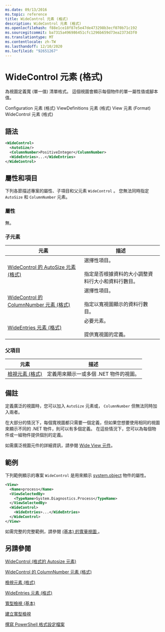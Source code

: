 ```yaml
---
ms.date: 09/13/2016
ms.topic: reference
title: WideControl 元素 (格式)
description: WideControl 元素 (格式)
ms.openlocfilehash: f88e1ce18f87e5e47de473298b3ecf070b71c192
ms.sourcegitcommit: ba7315a496986451cfc1296b659d73ea2373d3f0
ms.translationtype: MT
ms.contentlocale: zh-TW
ms.lasthandoff: 12/10/2020
ms.locfileid: "92651267"
---
```

# <a name="widecontrol-element-format"></a>WideControl 元素 (格式)

為視圖定義寬 (單一值) 清單格式。 這個視圖會顯示每個物件的單一屬性值或腳本值。

Configuration 元素 (格式) ViewDefinitions 元素 (格式) View 元素 (Format) WideControl 元素 (格式) 

## <a name="syntax"></a>語法

```xml
<WideControl>
  <AutoSize/>
  <ColumnNumber>PositiveInteger</ColumnNumber>
  <WideEntries>...</WideEntries>
</WideControl>
```

## <a name="attributes-and-elements"></a>屬性和項目

下列各節描述專案的屬性、子項目和父元素 `WideControl` 。 您無法同時指定 `AutoSize` 和 `ColumnNumber` 元素。

### <a name="attributes"></a>屬性

無。

### <a name="child-elements"></a>子元素

|元素|描述|
|-------------|-----------------|
|[WideControl 的 AutoSize 元素 (格式)](./autosize-element-for-widecontrol-format.md)|選擇性項目。<br /><br /> 指定是否根據資料的大小調整資料行大小和資料行數目。|
|[WideControl 的 ColumnNumber 元素 (格式)](./columnnumber-element-for-widecontrol-format.md)|選擇性項目。<br /><br /> 指定以寬視圖顯示的資料行數目。|
|[WideEntries 元素 (格式) ](./wideentries-element-for-widecontrol-format.md)|必要元素。<br /><br /> 提供寬視圖的定義。|

### <a name="parent-elements"></a>父項目

|元素|描述|
|-------------|-----------------|
|[檢視元素 (格式)](./view-element-format.md)|定義用來顯示一或多個 .NET 物件的視圖。|

## <a name="remarks"></a>備註

定義廣泛的視圖時，您可以加入 `AutoSize` 元素或， `ColumnNumber` 但無法同時加入兩者。

在大部分的情況下，每個寬視圖都只需要一個定義，但如果您想要使用相同的視圖來顯示不同的 .NET 物件，則可以有多個定義。 在這些情況下，您可以為每個物件或一組物件提供個別的定義。

如需廣泛視圖元件的詳細資訊，請參閱 [Wide View 元件](./creating-a-wide-view.md)。

## <a name="example"></a>範例

下列範例顯示的專案 `WideControl` 是用來顯示 [system.object](/dotnet/api/System.Diagnostics.Process) 物件的屬性。

```xml
<View>
  <Name>process</Name>
  <ViewSelectedBy>
    <TypeName>System.Diagnostics.Process</TypeName>
  </ViewSelectedBy>
  <WideControl>
    <WideEntries>...</WideEntries>
  </WideControl>
</View>
```

如需完整的完整範例，請參閱 [ (基本) 的寬量視圖 ](./wide-view-basic.md)。

## <a name="see-also"></a>另請參閱

[WideControl (格式的 Autosize 元素) ](./autosize-element-for-widecontrol-format.md)

[WideControl 的 ColumnNumber 元素 (格式)](./columnnumber-element-for-widecontrol-format.md)

[檢視元素 (格式)](./view-element-format.md)

[WideEntries 元素 (格式) ](./wideentries-element-for-widecontrol-format.md)

[寬型檢視 (基本)](./wide-view-basic.md)

[建立寬型檢視](./creating-a-wide-view.md)

[撰寫 PowerShell 格式設定檔案](./writing-a-powershell-formatting-file.md)
